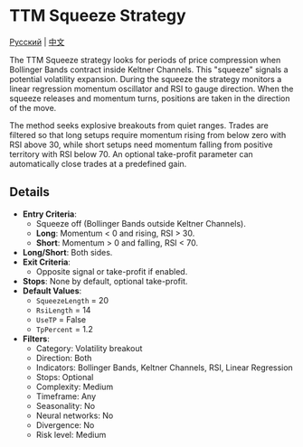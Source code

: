 # TTM Squeeze Strategy
[Русский](README_ru.md) | [中文](README_cn.md)

The TTM Squeeze strategy looks for periods of price compression when Bollinger Bands contract inside Keltner Channels. This "squeeze" signals a potential volatility expansion. During the squeeze the strategy monitors a linear regression momentum oscillator and RSI to gauge direction. When the squeeze releases and momentum turns, positions are taken in the direction of the move.

The method seeks explosive breakouts from quiet ranges. Trades are filtered so that long setups require momentum rising from below zero with RSI above 30, while short setups need momentum falling from positive territory with RSI below 70. An optional take-profit parameter can automatically close trades at a predefined gain.

## Details

- **Entry Criteria**:
  - Squeeze off (Bollinger Bands outside Keltner Channels).
  - **Long**: Momentum < 0 and rising, RSI > 30.
  - **Short**: Momentum > 0 and falling, RSI < 70.
- **Long/Short**: Both sides.
- **Exit Criteria**:
  - Opposite signal or take-profit if enabled.
- **Stops**: None by default, optional take-profit.
- **Default Values**:
  - `SqueezeLength` = 20
  - `RsiLength` = 14
  - `UseTP` = False
  - `TpPercent` = 1.2
- **Filters**:
  - Category: Volatility breakout
  - Direction: Both
  - Indicators: Bollinger Bands, Keltner Channels, RSI, Linear Regression
  - Stops: Optional
  - Complexity: Medium
  - Timeframe: Any
  - Seasonality: No
  - Neural networks: No
  - Divergence: No
  - Risk level: Medium

